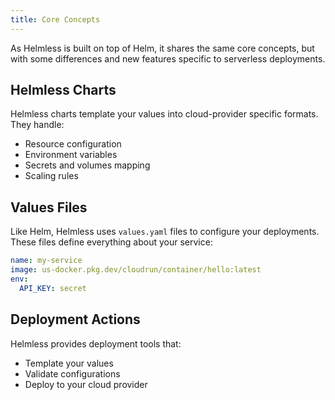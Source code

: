 ```yaml
---
title: Core Concepts
---
```


As Helmless is built on top of Helm, it shares the same core concepts, but with some differences and new features specific to serverless deployments.

## Helmless Charts

Helmless charts template your values into cloud-provider specific formats. They handle:

- Resource configuration
- Environment variables
- Secrets and volumes mapping
- Scaling rules

## Values Files
Like Helm, Helmless uses `values.yaml` files to configure your deployments. These files define everything about your service:

```yaml
name: my-service
image: us-docker.pkg.dev/cloudrun/container/hello:latest
env:
  API_KEY: secret
```

## Deployment Actions
Helmless provides deployment tools that:

- Template your values
- Validate configurations
- Deploy to your cloud provider

